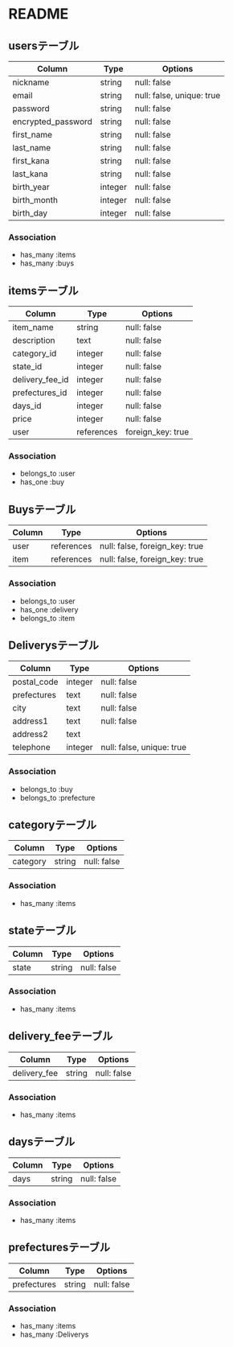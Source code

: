 # README

## usersテーブル

| Column             | Type       | Options                        |
| ------------------ | ---------- | ------------------------------ |
| nickname           | string     | null: false                    |
| email              | string     | null: false, unique: true      |
| password           | string     | null: false                    |
| encrypted_password | string     | null: false                    |
| first_name         | string     | null: false                    |
| last_name          | string     | null: false                    |
| first_kana         | string     | null: false                    |
| last_kana          | string     | null: false                    |
| birth_year         | integer    | null: false                    |
| birth_month        | integer    | null: false                    |
| birth_day          | integer    | null: false                    |

### Association
- has_many :items
- has_many :buys




## itemsテーブル

| Column            | Type       | Options                        |
| ----------------- | ---------- | ------------------------------ |
| item_name         | string     | null: false                    |商品名
| description       | text       | null: false                    |説明
| category_id       | integer    | null: false                    |分類   (ActiveHash)
| state_id          | integer    | null: false                    |状態   (ActiveHash)
| delivery_fee_id   | integer    | null: false                    |手数料 (ActiveHash)
| prefectures_id    | integer    | null: false                    |発送地 (ActiveHash)
| days_id           | integer    | null: false                    |      (ActiveHash)
| price             | integer    | null: false                    |値段
| user              | references | foreign_key: true              |出品者

### Association
- belongs_to :user
- has_one :buy



## Buysテーブル

| Column            | Type       | Options                        |
| ----------------- | ---------- | ------------------------------ |
| user              | references | null: false, foreign_key: true |購入者
| item              | references | null: false, foreign_key: true |購入品

### Association
- belongs_to :user
- has_one :delivery
- belongs_to :item



## Deliverysテーブル

| Column            | Type       | Options                        |
| ----------------- | ---------- | ------------------------------ |
| postal_code       | integer    | null: false                    |郵便番号
| prefectures       | text       | null: false                    |都道府県(ActiveHash)
| city              | text       | null: false                    |市町村
| address1          | text       | null: false                    |番地
| address2          | text       |                                |建物名
| telephone         | integer    | null: false, unique: true      |電話番号

### Association
- belongs_to :buy
- belongs_to :prefecture


## categoryテーブル
| Column            | Type       | Options                        |
| ----------------- | ---------- | ------------------------------ |
| category          | string     | null: false                    |

### Association
- has_many :items


## stateテーブル
| Column            | Type       | Options                        |
| ----------------- | ---------- | ------------------------------ |
| state             | string     | null: false                    |

### Association
- has_many :items


## delivery_feeテーブル
| Column            | Type       | Options                        |
| ----------------- | ---------- | ------------------------------ |
| delivery_fee      | string     | null: false                    |

### Association
- has_many :items


## daysテーブル
| Column            | Type       | Options                        |
| ----------------- | ---------- | ------------------------------ |
| days              | string     | null: false                    |

### Association
- has_many :items


## prefecturesテーブル
| Column            | Type       | Options                        |
| ----------------- | ---------- | ------------------------------ |
| prefectures       | string     | null: false                    |

### Association
- has_many :items
- has_many :Deliverys